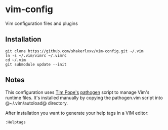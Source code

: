 # vim-config

Vim configuration files and plugins

## Installation

    git clone https://github.com/shakerlxxv/vim-config.git ~/.vim
    ln -s ~/.vim/vimrc ~/.vimrc
    cd ~/.vim
    git submodule update --init

## Notes

This configuration uses [Tim Pope's](http://tpo.pe/) [pathogen](https://github.com/tpope/vim-pathogen) script to manage Vim's runtime files.
It's installed manually by copying the pathogen.vim script into @~/.vim/autoload@ directory.

After installation you want to generate your help tags in a VIM editor:

    :Helptags


